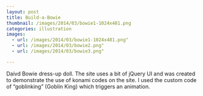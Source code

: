 ```yaml
---
layout: post
title: Build-a-Bowie
thumbnail: /images/2014/03/bowie1-1024x481.png
categories: illustration
images:
  - url: /images/2014/03/bowie1-1024x481.png"
  - url: /images/2014/03/bowie2.png"
  - url: /images/2014/03/bowie3.png"

---
```


Daivd Bowie dress-up doll. The site uses a bit of jQuery UI and was created to demonstrate the use of konami codes on the site. I used the custom code of &#8220;goblinking&#8221; (Goblin King) which triggers an animation.